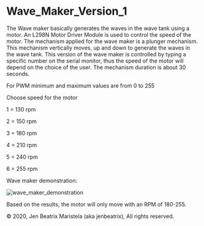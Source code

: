 # Wave_Maker_Version_1
The Wave maker basically generates the waves in the wave tank using a motor. An L298N Motor Driver Module is used to control the speed of the motor. The mechanism applied for the wave maker is a plunger mechanism. This mechanism vertically moves, up and down to generate the waves in the wave tank. This version of the wave maker is controlled by typing a specific number on the serial monitor, thus the speed of the motor will depend on the choice of the user. The mechanism duration is about 30 seconds.

For PWM minimum and maximum values are from 0 to 255

Choose speed for the motor

1 = 130 rpm

2 = 150 rpm

3 = 180 rpm

4 = 210 rpm

5 = 240 rpm

6 = 255 rpm

Wave maker demonstration:

![wave_maker_demonstration](https://user-images.githubusercontent.com/82814920/116247153-2527c700-a79d-11eb-982c-00c12ff5af4a.gif)

Based on the results, the motor will only move with an RPM of 180-255.


© 2020, Jen Beatrix Maristela (aka jenbeatrix), All rights reserved.

